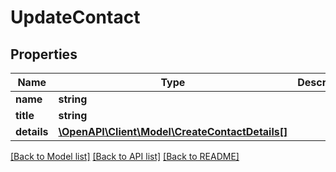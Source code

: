 # UpdateContact

## Properties
Name | Type | Description | Notes
------------ | ------------- | ------------- | -------------
**name** | **string** |  | [optional] 
**title** | **string** |  | [optional] 
**details** | [**\OpenAPI\Client\Model\CreateContactDetails[]**](CreateContactDetails.md) |  | [optional] 

[[Back to Model list]](../README.md#documentation-for-models) [[Back to API list]](../README.md#documentation-for-api-endpoints) [[Back to README]](../README.md)


